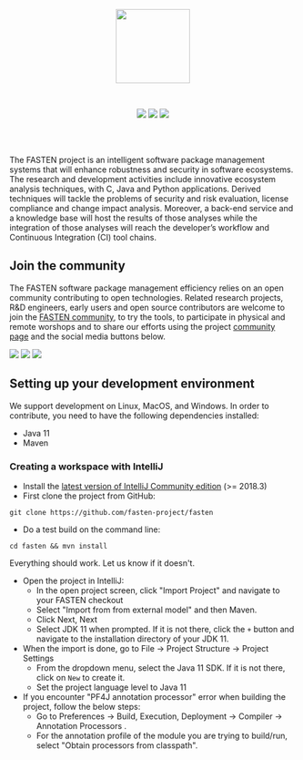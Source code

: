 <p align="center">
    <img src="https://user-images.githubusercontent.com/45048351/89192927-e8cc8f00-d5ad-11ea-91b7-40bda14a78f8.jpg"
        height="130">
</p>
<br/>
<p align="center">
    <a href="https://github.com/fasten-project/fasten/actions" alt="GitHub Workflow Status">
        <img src="https://img.shields.io/github/workflow/status/fasten-project/fasten/Java%20CI?logo=GitHub%20Actions&logoColor=white&style=for-the-badge" /></a>
    <a href="https://github.com/fasten-project/fasten/releases" alt="GitHub Workflow Status">
                <img src="https://img.shields.io/github/v/release/fasten-project/fasten?logo=GitHub&style=for-the-badge" /></a>
    <a href="https://github.com/fasten-project/fasten/" alt="Gitter">
            <img src="https://img.shields.io/gitter/room/fasten-project/fasten?style=for-the-badge&logo=gitter" /></a>
</p>
<br/><br/>

The FASTEN project is an intelligent software package management systems that will enhance robustness and security in software ecosystems. The research and development activities include innovative ecosystem analysis techniques,  with C, Java and Python applications. Derived techniques will tackle the problems of security and risk evaluation, license compliance and change impact analysis. Moreover, a back-end service and a knowledge base will host the results of those analyses while the integration of those analyses will reach the developer’s workflow and Continuous Integration (CI) tool chains.

## Join the community

The FASTEN software package management efficiency relies on an open community contributing to open technologies. Related research projects, R&D engineers, early users and open source contributors are welcome to join the [FASTEN community](https://www.fasten-project.eu/view/Main/Community), to try the tools, to participate in physical and remote worshops and to share our efforts using the project [community page](https://www.fasten-project.eu/view/Main/Community) and the social media buttons below.  
<p>
    <a href="http://www.twitter.com/FastenProject" alt="Fasten Twitter">
        <img src="https://img.shields.io/badge/%20-Twitter-%231DA1F2?logo=Twitter&style=for-the-badge&logoColor=white" /></a>
    <a href="http://www.slideshare.net/FastenProject" alt="GitHub Workflow Status">
                <img src="https://img.shields.io/badge/%20-SlideShare-%230077B5?logo=slideshare&style=for-the-badge&logoColor=white" /></a>
    <a href="http://www.linkedin.com/groups?gid=12172959" alt="Gitter">
            <img src="https://img.shields.io/badge/%20-LinkedIn-%232867B2?logo=linkedin&style=for-the-badge&logoColor=white" /></a>
</p>

## Setting up your development environment
We support development on Linux, MacOS, and Windows. In order to contribute, you need to have the following dependencies installed:
- Java 11
- Maven 

### Creating a workspace with IntelliJ
- Install the [latest version of IntelliJ Community edition](https://www.jetbrains.com/idea/download/#section=mac) (>= 2018.3)
- First clone the project from GitHub:  
```
git clone https://github.com/fasten-project/fasten
```
- Do a test build on the command line:  
```
cd fasten && mvn install
``` 
Everything should work. Let us know if it doesn't.
- Open the project in IntelliJ:
    - In the open project screen, click "Import Project" and navigate to your FASTEN checkout
    - Select "Import from from external model" and then Maven.
    - Click Next, Next
    - Select JDK 11 when prompted. If it is not there, click the
    `+` button and navigate to the installation directory of your JDK 11.
- When the import is done, go to File -> Project Structure -> Project Settings
    - From the dropdown menu, select the Java 11 SDK. If it is not there, click on `New` to create it.
    - Set the project language level to Java 11
- If you encounter "PF4J annotation processor" error when building the project, follow the below steps:
    - Go to Preferences -> Build, Execution, Deployment -> Compiler -> Annotation Processors .
    - For the annotation profile of the module you are trying to build/run, select "Obtain processors from classpath".
